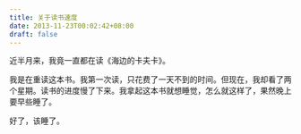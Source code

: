```yaml
---
title: 关于读书速度
date: 2013-11-23T00:02:42+08:00
draft: false
---
```


近半月来，我竟一直都在读《海边的卡夫卡》。

我是在重读这本书。我第一次读，只花费了一天不到的时间。但现在，我却看了两个星期。读书的进度慢了下来。我拿起这本书就想睡觉，怎么就这样了，果然晚上要早些睡了。

好了，该睡了。
